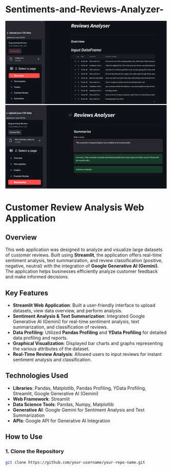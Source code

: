 # Sentiments-and-Reviews-Analyzer-
![Alt text](https://github.com/radhaswaman/Sentiments-and-Reviews-Analyzer-/blob/main/Reviews%20Analyzer%20IMG1.png?raw=true)
![Alt text](https://github.com/radhaswaman/Sentiments-and-Reviews-Analyzer-/blob/main/Sentiment%20Analysis%20IMG2.png?raw=true)

# Customer Review Analysis Web Application

## Overview
This web application was designed to analyze and visualize large datasets of customer reviews. Built using **Streamlit**, the application offers real-time sentiment analysis, text summarization, and review classification (positive, negative, neutral) with the integration of **Google Generative AI (Gemini)**. The application helps businesses efficiently analyze customer feedback and make informed decisions.

## Key Features
- **Streamlit Web Application**: Built a user-friendly interface to upload datasets, view data overview, and perform analysis.
- **Sentiment Analysis & Text Summarization**: Integrated Google Generative AI (Gemini) for real-time sentiment analysis, text summarization, and classification of reviews.
- **Data Profiling**: Utilized **Pandas Profiling** and **YData Profiling** for detailed data profiling and reports.
- **Graphical Visualization**: Displayed bar charts and graphs representing the various attributes of the dataset.
- **Real-Time Review Analysis**: Allowed users to input reviews for instant sentiment analysis and classification.

## Technologies Used
- **Libraries**: Pandas, Matplotlib, Pandas Profiling, YData Profiling, Streamlit, Google Generative AI (Gemini)
- **Web Framework**: Streamlit
- **Data Science Tools**: Pandas, Numpy, Matplotlib
- **Generative AI**: Google Gemini for Sentiment Analysis and Text Summarization
- **APIs**: Google API for Generative AI Integration

## How to Use

### 1. Clone the Repository
```bash
git clone https://github.com/your-username/your-repo-name.git
